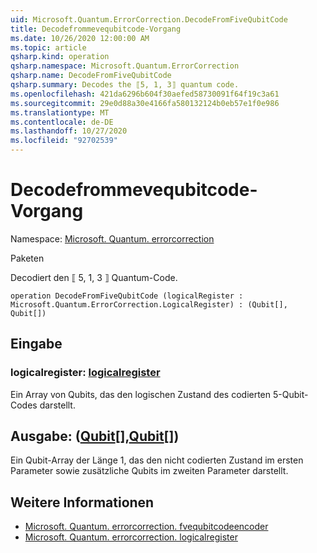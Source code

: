 ```yaml
---
uid: Microsoft.Quantum.ErrorCorrection.DecodeFromFiveQubitCode
title: Decodefrommevequbitcode-Vorgang
ms.date: 10/26/2020 12:00:00 AM
ms.topic: article
qsharp.kind: operation
qsharp.namespace: Microsoft.Quantum.ErrorCorrection
qsharp.name: DecodeFromFiveQubitCode
qsharp.summary: Decodes the ⟦5, 1, 3⟧ quantum code.
ms.openlocfilehash: 421da6296b604f30aefed58730091f64f19c3a61
ms.sourcegitcommit: 29e0d88a30e4166fa580132124b0eb57e1f0e986
ms.translationtype: MT
ms.contentlocale: de-DE
ms.lasthandoff: 10/27/2020
ms.locfileid: "92702539"
---
```

# <a name="decodefromfivequbitcode-operation"></a>Decodefrommevequbitcode-Vorgang

Namespace: [Microsoft. Quantum. errorcorrection](xref:Microsoft.Quantum.ErrorCorrection)

Paketen [](https://nuget.org/packages/)


Decodiert den ⟦ 5, 1, 3 ⟧ Quantum-Code.

```qsharp
operation DecodeFromFiveQubitCode (logicalRegister : Microsoft.Quantum.ErrorCorrection.LogicalRegister) : (Qubit[], Qubit[])
```


## <a name="input"></a>Eingabe

### <a name="logicalregister--logicalregister"></a>logicalregister: [logicalregister](xref:Microsoft.Quantum.ErrorCorrection.LogicalRegister)

Ein Array von Qubits, das den logischen Zustand des codierten 5-Qubit-Codes darstellt.



## <a name="output--qubitqubit"></a>Ausgabe: ([Qubit](xref:microsoft.quantum.lang-ref.qubit)[],[Qubit](xref:microsoft.quantum.lang-ref.qubit)[])

Ein Qubit-Array der Länge 1, das den nicht codierten Zustand im ersten Parameter sowie zusätzliche Qubits im zweiten Parameter darstellt.

## <a name="see-also"></a>Weitere Informationen

- [Microsoft. Quantum. errorcorrection. fvequbitcodeencoder](xref:Microsoft.Quantum.ErrorCorrection.FiveQubitCodeEncoder)
- [Microsoft. Quantum. errorcorrection. logicalregister](xref:Microsoft.Quantum.ErrorCorrection.LogicalRegister)